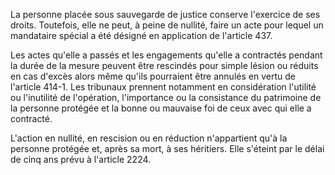 La personne placée sous sauvegarde de justice conserve l'exercice de ses droits. Toutefois, elle ne peut, à peine de nullité, faire un acte pour lequel un mandataire spécial a été désigné en application de l'article 437.

Les actes qu'elle a passés et les engagements qu'elle a contractés pendant la durée de la mesure peuvent être rescindés pour simple lésion ou réduits en cas d'excès alors même qu'ils pourraient être annulés en vertu de l'article 414-1. Les tribunaux prennent notamment en considération l'utilité ou l'inutilité de l'opération, l'importance ou la consistance du patrimoine de la personne protégée et la bonne ou mauvaise foi de ceux avec qui elle a contracté.

L'action en nullité, en rescision ou en réduction n'appartient qu'à la personne protégée et, après sa mort, à ses héritiers. Elle s'éteint par le délai de cinq ans prévu à l'article 2224.
